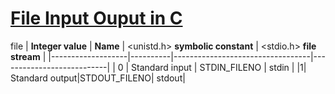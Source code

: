 # <ins>File Input Ouput in C</ins>

file
| **Integer value** | **Name** | <unistd.h> **symbolic constant** | <stdio.h> **file stream** |
|-------------------|----------|----------------------------------|---------------------------|
| 0 | Standard input | STDIN_FILENO | stdin |
|1| Standard output|STDOUT_FILENO| stdout|